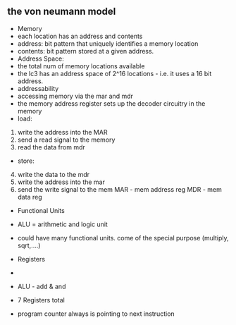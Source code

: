 ## the von neumann model
- Memory
 - each location has an address and contents
  - address: bit pattern that uniquely identifies a memory location
  - contents: bit pattern stored at a given address.
 - Address Space:
  - the total num of memory locations available
  - the lc3 has an address space of 2^16 locations - i.e. it uses a 16 bit address.
 - addressability
- accessing memory via the mar and mdr
 - the memory address register sets up the decoder circuitry in the memory
 - load:
  1. write the address into the MAR
  2. send a read signal to the memory
  3. read the data from mdr
 - store:
  4. write the data to the mdr
  5. write the address into the mar
  6. send the write signal to the mem
MAR - mem address reg
MDR - mem data reg
 - Functional Units
  - ALU = arithmetic and logic unit
  - could have many functional units. come of the special purpose (multiply, sqrt,....)
 - Registers
 - 




 - ALU - add & and
 - 7 Registers total
 - program counter always is pointing to next instruction
